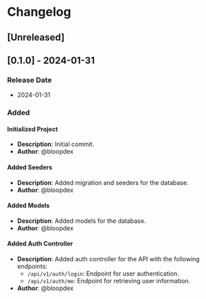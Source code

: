 # Changelog

## [Unreleased]

## [0.1.0] - 2024-01-31

### Release Date
- 2024-01-31

### Added

#### Initialized Project
- **Description**: Initial commit.
- **Author**: @bloopdex

#### Added Seeders
- **Description**: Added migration and seeders for the database.
- **Author**: @bloopdex

#### Added Models
- **Description**: Added models for the database.
- **Author**: @bloopdex

#### Added Auth Controller
- **Description**: Added auth controller for the API with the following endpoints:
    - `/api/v1/auth/login`: Endpoint for user authentication.
    - `/api/v1/auth/me`: Endpoint for retrieving user information.
- **Author**: @bloopdex
